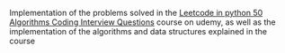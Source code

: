 Implementation of the problems solved in the [Leetcode in python 50 Algorithms Coding Interview Questions](https://www.udemy.com/course/leetcode-in-python-50-algorithms-coding-interview-questions/?couponCode=BLACKFRIDAYSALE
) course on udemy, as well as the implementation of the algorithms and data structures explained in the course

